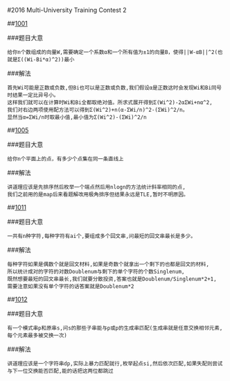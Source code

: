 #2016 Multi-University Training Contest 2

##[1001](http://acm.hdu.edu.cn/showproblem.php?pid=5734)

###题目大意

```
给你n个数组成的向量W,需要确定一个系数α和一个所有值为±1的向量B，使得||W-αB||^2(也就是Σ((Wi-Bi*α)^2))最小
```

###解法

```
首先Wi可能是正数或负数,但Bi也可以是正数或负数,我们假设α是正数这时会发现Wi和Bi同号时结果一定比异号小。
这样我们就可以在计算时Wi和Bi全都取绝对值。所求式展开得到Σ(Wi^2)-2αΣWi+nα^2,
我们对右边两项使用配方法可以得到Σ(Wi^2)+n(α-ΣWi/n)^2-(ΣWi)^2/n。
显然当α=ΣWi/n时取最小值,最小值为Σ(Wi^2)-(ΣWi)^2/n
```

##[1005](http://acm.hdu.edu.cn/showproblem.php?pid=5738)

###题目大意

```
给你n个平面上的点，有多少个点集在同一条直线上
```

###解法
```
讲道理应该是先排序然后枚举一个端点然后用nlogn的方法统计斜率相同的点,
我们之前用的是map后来看题解改用极角排序但结果永远是TLE,暂时不明原因。
```

##[1011](http://acm.hdu.edu.cn/showproblem.php?pid=5744)

###题目大意

```
一共有n种字符,每种字符有ai个,要组成多个回文串,问最短的回文串最长是多少。
```

###解法

```
每种字符如果是偶数个就是回文材料,如果是奇数个就拿出一个剩下的也都是回文的材料,
所以统计成对的字符的对数Doublenum与剩下的单个字符的个数Singlenum,
既然想要最短的回文串最长,我们就要分散投资,答案也就是Doublenum/Singlenum*2+1,
需要注意如果没有单个字符的话答案就是Doublenum*2
```

##[1012](http://acm.hdu.edu.cn/showproblem.php?pid=5745)

###题目大意
```
有一个模式串p和原串s,问s的那些子串能与p或p的生成串匹配(生成串就是任意交换相邻元素,每个元素最多被交换一次)
```

###解法
```
讲道理应该是一个字符串dp,实际上暴力匹配就行,枚举起点si,然后依次匹配,如果失配则尝试与下一位交换能否匹配,能的话把这两位都跳过
```
